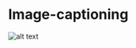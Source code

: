 # Image-captioning

![alt text](https://d3c33hcgiwev3.cloudfront.net/imageAssetProxy.v1/I_VlgpvaEeeHrwpWBTEPxg_e316c4ae2d37150269408441640fb441_encoder_decoder.png?expiry=1535068800000&hmac=hm7afxnMqmHWdfL-szAbDJg4lpOA1QlY_TfXtbDmvPU)
